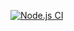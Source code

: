 [![Node.js CI](https://github.com/Mkhululi97/greeting-webapp/actions/workflows/node.js.yml/badge.svg)](https://github.com/Mkhululi97/greeting-webapp/actions/workflows/node.js.yml)
